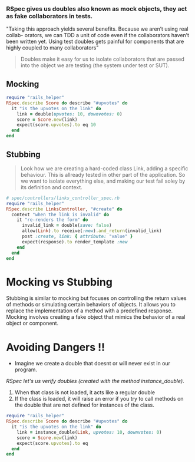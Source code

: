 ### RSpec gives us doubles also known as mock objects, they act as fake collaborators in tests.

"Taking this approach yields several benefits. Because we aren’t using real collab- orators, we can TDD a unit of code even if the collaborators haven’t been written yet.
Using test doubles gets painful for components that are highly coupled to many collaborators"


> Doubles make it easy for us to isolate collaborators that are passed into the object we are testing (the system under test or SUT). 

## Mocking
```ruby
require "rails_helper"
RSpec.describe Score do describe "#upvotes" do
  it "is the upvotes on the link" do
    link = double(upvotes: 10, downvotes: 0)
    score = Score.new(link)
    expect(score.upvotes).to eq 10
  end
end
```

## Stubbing
> Look how we are creating a hard-coded class Link, adding a specific behaviour. This is allready tested in other part of the application. So we want to isolate everything else, and making our test fail soley by its definition and context.
```ruby
# spec/controllers/links_controller_spec.rb
require "rails_helper"
RSpec.describe LinksController, "#create" do 
  context "when the link is invalid" do
    it "re-renders the form" do
      invalid_link = double(save: false)
      allow(Link).to receive(:new).and_return(invalid_link)
      post :create, link: { attribute: "value" }
      expect(response).to render_template :new 
    end
  end 
end
```

# Mocking vs Stubbing
Stubbing is similar to mocking but focuses on controlling the return values of methods or simulating certain behaviors of objects. It allows you to replace the implementation of a method with a predefined response. Mocking involves creating a fake object that mimics the behavior of a real object or component. 


# Avoiding Dangers ‼️

- Imagine we create a double that doesnt or will never exist in our program.

*RSpec let's us verify doubles (created with the method instance_double)*. 

1. When that class is not loaded, it acts like a regular double
2. If the class is loaded, it will raise an error if you try to call methods on the double that are not defined for instances of the class.

```ruby
require "rails_helper"
RSpec.describe Score do describe "#upvotes" do
  it "is the upvotes on the link" do
    link = instance_double(Link, upvotes: 10, downvotes: 0) 
    score = Score.new(link)
    expect(score.upvotes).to eq
  end
end
```



